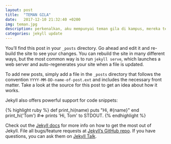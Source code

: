 ```yaml
---
layout: post
title:  "TEMAN GILA"
date:   2017-12-10 21:32:40 +0200
img: teman.jpg
description: perkenalkan, aku mempunyai teman gila di kampus, mereka teman gila, kocak, suka merajuk, kelahi, patah hati, galau, dan mereka teman yang suka bully. perkenalan dari sebelah kiri itu saya, setelah saya ada Fithratul Husna, Fitri Sarah Ariani Rambe dan Cindy Yuristie. 
categories: jekyll update
---
```

You’ll find this post in your `_posts` directory. Go ahead and edit it and re-build the site to see your changes. You can rebuild the site in many different ways, but the most common way is to run `jekyll serve`, which launches a web server and auto-regenerates your site when a file is updated.

To add new posts, simply add a file in the `_posts` directory that follows the convention `YYYY-MM-DD-name-of-post.ext` and includes the necessary front matter. Take a look at the source for this post to get an idea about how it works.

Jekyll also offers powerful support for code snippets:

{% highlight ruby %}
def print_hi(name)
  puts "Hi, #{name}"
end
print_hi('Tom')
#=> prints 'Hi, Tom' to STDOUT.
{% endhighlight %}

Check out the [Jekyll docs][jekyll-docs] for more info on how to get the most out of Jekyll. File all bugs/feature requests at [Jekyll’s GitHub repo][jekyll-gh]. If you have questions, you can ask them on [Jekyll Talk][jekyll-talk].

[jekyll-docs]: https://jekyllrb.com/docs/home
[jekyll-gh]:   https://github.com/jekyll/jekyll
[jekyll-talk]: https://talk.jekyllrb.com/
